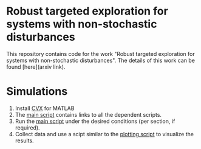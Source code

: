# Robust targeted exploration for systems with non-stochastic disturbances
This repository contains code for the work "Robust targeted exploration for systems with non-stochastic disturbances". The details of this work can be found [here](arxiv link).

# Simulations

1. Install [CVX](https://cvxr.com/cvx/) for MATLAB
2. The [main script](main_nonstoch_guarantees.m) contains links to all the dependent scripts.
3. Run the [main script](main_nonstoch_guarantees.m) under the desired conditions (per section, if required).
4. Collect data and use a scipt similar to the [plotting script](nonstoch_plots.m) to visualize the results.

